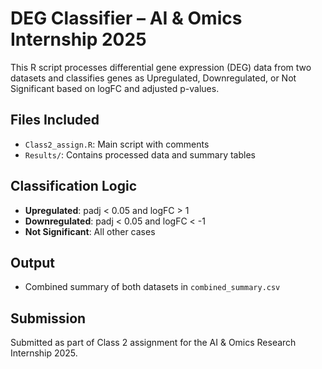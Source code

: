 # DEG Classifier – AI & Omics Internship 2025

This R script processes differential gene expression (DEG) data from two datasets and classifies genes as Upregulated, Downregulated, or Not Significant based on logFC and adjusted p-values.

## Files Included
- `Class2_assign.R`: Main script with comments
- `Results/`: Contains processed data and summary tables

## Classification Logic
- **Upregulated**: padj < 0.05 and logFC > 1
- **Downregulated**: padj < 0.05 and logFC < -1
- **Not Significant**: All other cases

## Output
- Combined summary of both datasets in `combined_summary.csv`

## Submission
Submitted as part of Class 2 assignment for the AI & Omics Research Internship 2025.
